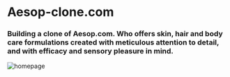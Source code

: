 # Aesop-clone.com

### Building a clone of Aesop.com. Who offers skin, hair and body care formulations created with meticulous attention to detail, and with efficacy and sensory pleasure in mind.

![homepage]("./templates/homepage.png")
